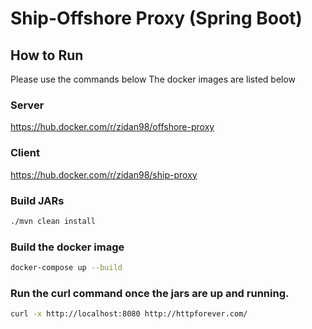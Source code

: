 # Ship-Offshore Proxy (Spring Boot)
## How to Run
Please use the commands below
The docker images are listed below
### Server
https://hub.docker.com/r/zidan98/offshore-proxy

### Client
https://hub.docker.com/r/zidan98/ship-proxy
### Build JARs
```bash
./mvn clean install
```
### Build the docker image
```bash
docker-compose up --build
```
### Run the curl command once the jars are up and running.

```bash
curl -x http://localhost:8080 http://httpforever.com/
```


